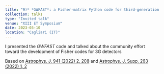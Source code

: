 ```yaml
---
title: "9)* *GWFAST*: a Fisher-matrix Python code for third-generation gravitational-wave detectors"
collection: talks
type: "Invited talk"
venue: "XIII ET Symposium"
date: 2023-05-10
location: "Cagliari (IT)"
---
```


I presented the *GWFAST* code and talked about the community effort toward the development of Fisher codes for 3G detectors

Based on <a href="https://doi.org/10.3847/1538-4357/ac9cd47" target="_blank">Astrophys. J. 941 (2022) 2, 208</a> and <a href="https://iopscience.iop.org/article/10.3847/1538-4365/ac9129" target="_blank">Astrophys. J. Supp. 263 (2022) 1, 2</a>
